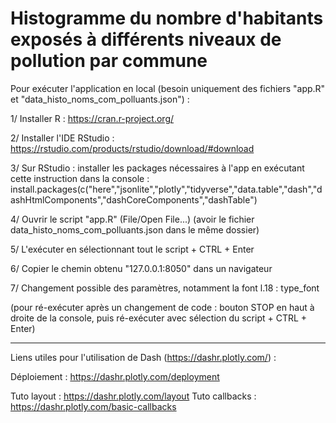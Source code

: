 # Histogramme du nombre d'habitants exposés à différents niveaux de pollution par commune

Pour exécuter l'application en local (besoin uniquement des fichiers "app.R" et "data_histo_noms_com_polluants.json") :

1/ Installer R : https://cran.r-project.org/

2/ Installer l'IDE RStudio : https://rstudio.com/products/rstudio/download/#download

3/ Sur RStudio : installer les packages nécessaires à l'app en exécutant cette instruction dans la console : 
install.packages(c("here","jsonlite","plotly","tidyverse","data.table","dash","dashHtmlComponents","dashCoreComponents","dashTable")

4/ Ouvrir le script "app.R" (File/Open File...)
(avoir le fichier data_histo_noms_com_polluants.json dans le même dossier)

5/ L'exécuter en sélectionnant tout le script + CTRL + Enter

6/ Copier le chemin obtenu "127.0.0.1:8050" dans un navigateur

7/ Changement possible des paramètres, notamment la font l.18 : type_font

(pour ré-exécuter après un changement de code : bouton STOP en haut à droite de la console, puis ré-exécuter avec sélection du script + CTRL + Enter)

----

Liens utiles pour l'utilisation de Dash (https://dashr.plotly.com/) : 

Déploiement : https://dashr.plotly.com/deployment

Tuto layout : https://dashr.plotly.com/layout
Tuto callbacks : https://dashr.plotly.com/basic-callbacks 

